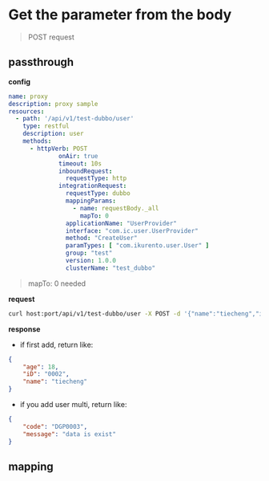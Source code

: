 # Get the parameter from the body

> POST request

## passthrough

**config**

```yaml
name: proxy
description: proxy sample
resources:
  - path: '/api/v1/test-dubbo/user'
    type: restful
    description: user
    methods:
      - httpVerb: POST
              onAir: true
              timeout: 10s
              inboundRequest:
                requestType: http            
              integrationRequest:
                requestType: dubbo
                mappingParams:
                  - name: requestBody._all
                    mapTo: 0
                applicationName: "UserProvider"
                interface: "com.ic.user.UserProvider"
                method: "CreateUser"
                paramTypes: [ "com.ikurento.user.User" ]
                group: "test"
                version: 1.0.0
                clusterName: "test_dubbo"
```

> mapTo: 0 needed

**request**

```bash
curl host:port/api/v1/test-dubbo/user -X POST -d '{"name":"tiecheng","id":"0002","age":18}' --header "Content-Type: application/json"
```

**response**

- if first add, return like:

```json
{
    "age": 18,
    "iD": "0002",
    "name": "tiecheng"
}
```

- if you add user multi, return like: 

```json
{
    "code": "DGP0003",
    "message": "data is exist"
}
```

## mapping



